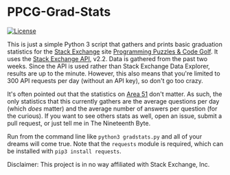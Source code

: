 # PPCG-Grad-Stats

[![License](https://img.shields.io/:license-wtfpl-blue.svg?style=flat-square)](http://www.wtfpl.net)

This is just a simple Python 3 script that gathers and prints basic graduation statistics for the [Stack Exchange](https://stackexchange.com) site [Programming Puzzles &amp; Code Golf](https://codegolf.stackexchange.com).
It uses the [Stack Exchange API](https://api.stackexchange.com), v2.2.
Data is gathered from the past two weeks.
Since the API is used rather than Stack Exchange Data Explorer, results are up to the minute.
However, this also means that you're limited to 300 API requests per day (without an API key), so don't go too crazy.

It's often pointed out that the statistics on [Area 51](https://area51.stackexchange.com) don't matter.
As such, the only statistics that this currently gathers are the average questions per day (which *does* matter) and the average number of answers per question (for the curious).
If you want to see others stats as well, open an issue, submit a pull request, or just tell me in The Nineteenth Byte.

Run from the command line like `python3 gradstats.py` and all of your dreams will come true.
Note that the `requests` module is required, which can be installed with `pip3 install requests`.

Disclaimer: This project is in no way affiliated with Stack Exchange, Inc.

